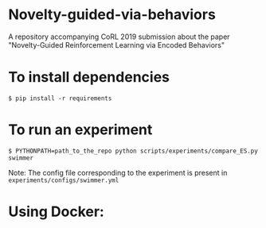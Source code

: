 # Novelty-guided-via-behaviors

A repository accompanying CoRL 2019 submission about the paper "Novelty-Guided Reinforcement Learning via Encoded Behaviors"

# To install dependencies

`$ pip install -r requirements`

# To run an experiment

`$ PYTHONPATH=path_to_the_repo python scripts/experiments/compare_ES.py swimmer`

Note: The config file corresponding to the experiment is present in `experiments/configs/swimmer.yml`

# Using Docker:

